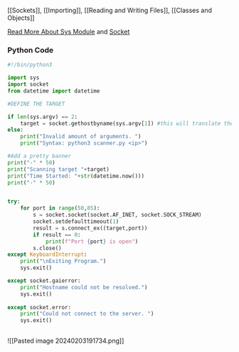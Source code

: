 [[Sockets]], [[Importing]], [[Reading and Writing Files]], [[Classes and Objects]]

[Read More About Sys Module](https://docs.python.org/3/library/sys.html) and [Socket](https://docs.python.org/3/library/socket.html)
### Python Code 
```python
#!/bin/python3

import sys
import socket
from datetime import datetime

#DEFINE THE TARGET

if len(sys.argv) == 2:
	target = socket.gethostbyname(sys.argv[1]) #this will translate the hostname into ipv4
else:
	print("Invalid amount of arguments. ")
	print("Syntax: python3 scanner.py <ip>")

#Add a pretty banner
print("-" * 50)
print("Scanning target "+target)
print("Time Started: "+str(datetime.now()))
print("-" * 50)


try: 
	for port in range(50,85):
		s = socket.socket(socket.AF_INET, socket.SOCK_STREAM)
		socket.setdefaulttimeout(1)
		result = s.connect_ex((target,port))
		if result == 0:
			print(f"Port {port} is open")
		s.close()
except KeyboardInterrupt:
	print("\nExiting Program.")
	sys.exit()

except socket.gaierror:
	print("Hostname could not be resolved.")
	sys.exit()
	
except socket.error:
	print("Could not connect to the server. ")
	sys.exit()
	

```
![[Pasted image 20240203191734.png]]

